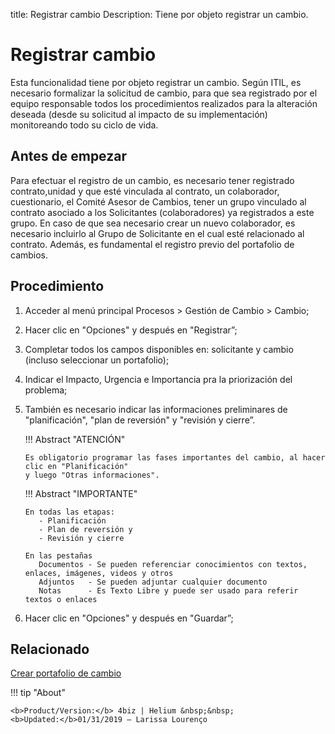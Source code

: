 title: Registrar cambio
Description: Tiene por objeto registrar un cambio. 
# Registrar cambio 

Esta funcionalidad tiene por objeto registrar un cambio. Según ITIL, es necesario formalizar la solicitud de cambio, para que sea registrado por el equipo responsable todos los procedimientos realizados para la alteración deseada (desde su solicitud al impacto de su implementación) monitoreando todo su ciclo de vida.

Antes de empezar
------------------

Para efectuar el registro de un cambio, es necesario tener registrado contrato,unidad y que  esté vinculada al contrato, un colaborador, cuestionario, el Comité Asesor de Cambios, tener un grupo vinculado al contrato asociado a los Solicitantes (colaboradores) ya registrados a este grupo. En caso de que sea necesario crear un nuevo colaborador, es necesario incluirlo al Grupo de Solicitante en el cual esté relacionado al contrato.
Además, es fundamental el registro previo del portafolio de cambios.

Procedimiento 
--------------

1.	Acceder al menú principal Procesos > Gestión de Cambio > Cambio;
2.	Hacer clic en "Opciones" y después en "Registrar”;
3.	Completar todos los campos disponibles en: solicitante y cambio (incluso seleccionar un portafolio);
4.  Indicar el Impacto, Urgencia e Importancia pra la priorización del problema;
5.	También es necesario indicar las informaciones preliminares de "planificación", "plan de reversión" y "revisión y cierre”.

    !!! Abstract "ATENCIÓN"
        
        Es obligatorio programar las fases importantes del cambio, al hacer clic en "Planificación" 
        y luego "Otras informaciones".
        
    !!! Abstract "IMPORTANTE"
        
        En todas las etapas:
           - Planificación
           - Plan de reversión y
           - Revisión y cierre
           
        En las pestañas
           Documentos - Se pueden referenciar conocimientos con textos, enlaces, imágenes, videos y otros
           Adjuntos   - Se pueden adjuntar cualquier documento
           Notas      - Es Texto Libre y puede ser usado para referir textos o enlaces

6.	Hacer clic en "Opciones" y después en "Guardar”;


Relacionado 
---------------

[Crear portafolio de cambio](/es-es/4biz-helium/processes/change/configuration/change-portfolio.html)

!!! tip "About"

    <b>Product/Version:</b> 4biz | Helium &nbsp;&nbsp;
    <b>Updated:</b>01/31/2019 – Larissa Lourenço

